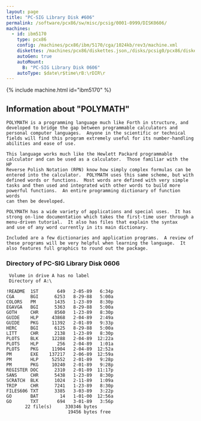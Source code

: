 ```yaml
---
layout: page
title: "PC-SIG Library Disk #606"
permalink: /software/pcx86/sw/misc/pcsig/0001-0999/DISK0606/
machines:
  - id: ibm5170
    type: pcx86
    config: /machines/pcx86/ibm/5170/cga/1024kb/rev3/machine.xml
    diskettes: /machines/pcx86/diskettes.json,/disks/pcsig0/pcx86/diskettes.json
    autoGen: true
    autoMount:
      B: "PC-SIG Library Disk 0606"
    autoType: $date\r$time\rB:\rDIR\r
---
```


{% include machine.html id="ibm5170" %}

## Information about "POLYMATH"

    POLYMATH is a programming language much like Forth in structure, and
    developed to bridge the gap between programmable calculators and
    personal computer languages.  Anyone in the scientific or technical
    fields will find this program extremely useful for its number-handling
    abilities and ease of use.
    
    This language works much like the Hewlett Packard programmable
    calculator and can be used as a calculator.  Those familiar with the HP
    Reverse Polish Notation (RPN) know how simply complex formulas can be
    entered into the calculator.  POLYMATH uses this same scheme, but with
    defined words or functions.  Most words are defined with very simple
    tasks and then used and integrated with other words to build more
    powerful functions.  An entire programming dictionary of function words
    can then be developed.
    
    POLYMATH has a wide variety of applications and special uses.  It has
    strong on-line documentation which takes the first-time user through a
    menu-driven tutorial.  It also has files that explain the syntax
    and use of any word currently in its main dictionary.
    
    Included are a few dictionaries and application programs.  A review of
    these programs will be very helpful when learning the language.  It
    also features full graphics to round out the package.

### Directory of PC-SIG Library Disk 0606

     Volume in drive A has no label
     Directory of A:\

    !README  1ST       649   2-05-89   6:34p
    CGA      BGI      6253   8-29-88   5:00a
    COLORS   PM       1435   1-23-89   8:30p
    EGAVGA   BGI      5363   8-29-88   5:00a
    GOTH     CHR      8560   1-23-89   8:30p
    GUIDE    HLP     43868   2-04-89   2:49a
    GUIDE    PKG     11392   2-01-89   9:33p
    HERC     BGI      6125   8-29-88   5:00a
    LITT     CHR      2138   1-23-89   8:30p
    PLOTS    BLK     12288   2-04-89  12:22a
    PLOTS    HLP       256   2-04-89   1:01a
    PLOTS    PKG     11904   2-04-89  12:52a
    PM       EXE    137217   2-06-89  12:59a
    PM       HLP     52552   2-01-89   9:28p
    PM       PKG     10240   2-01-89   9:28p
    REGISTER DOC      2310   2-01-89  11:17p
    SANS     CHR      5438   1-23-89   8:30p
    SCRATCH  BLK      1024   2-11-89   1:09a
    TRIP     CHR      7241   1-23-89   8:30p
    FILES606 TXT      3385   3-03-89   3:22p
    GO       BAT        14   1-01-00  12:56a
    GO       TXT       694   3-01-89   3:56p
           22 file(s)     330346 bytes
                           19456 bytes free
